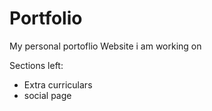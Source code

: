 # Portfolio
My personal portoflio Website i am working on

Sections left:
- Extra curriculars
- social page
